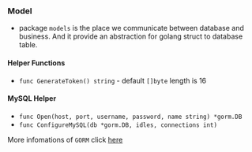 ### Model

* package `models` is the place we communicate between database and business. And it provide an abstraction for golang struct to database table.


#### Helper Functions

  * `func GenerateToken() string` - default `[]byte` length is 16

#### MySQL Helper

  * `func Open(host, port, username, password, name string) *gorm.DB`
  * `func ConfigureMySQL(db *gorm.DB, idles, connections int)`



More infomations of `GORM` click [here](https://gorm.io)

